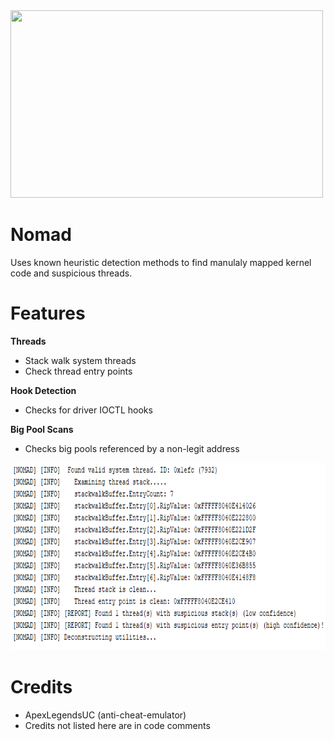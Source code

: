 <img src="nomadImg.jpg" width="500" height="300">

# Nomad
Uses known heuristic detection methods to find manulaly mapped kernel code and suspicious threads.  
# Features

**Threads**
- Stack walk system threads
- Check thread entry points

**Hook Detection**
- Checks for driver IOCTL hooks

**Big Pool Scans**
- Checks big pools referenced by a non-legit address

<img src="NomadOutput.png" width="600" height="300">

# Credits
- ApexLegendsUC (anti-cheat-emulator)
- Credits not listed here are in code comments
